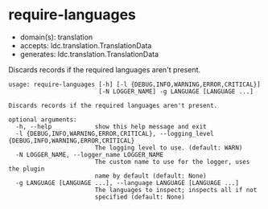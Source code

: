 # require-languages

* domain(s): translation
* accepts: ldc.translation.TranslationData
* generates: ldc.translation.TranslationData

Discards records if the required languages aren't present.

```
usage: require-languages [-h] [-l {DEBUG,INFO,WARNING,ERROR,CRITICAL}]
                         [-N LOGGER_NAME] -g LANGUAGE [LANGUAGE ...]

Discards records if the required languages aren't present.

optional arguments:
  -h, --help            show this help message and exit
  -l {DEBUG,INFO,WARNING,ERROR,CRITICAL}, --logging_level {DEBUG,INFO,WARNING,ERROR,CRITICAL}
                        The logging level to use. (default: WARN)
  -N LOGGER_NAME, --logger_name LOGGER_NAME
                        The custom name to use for the logger, uses the plugin
                        name by default (default: None)
  -g LANGUAGE [LANGUAGE ...], --language LANGUAGE [LANGUAGE ...]
                        The languages to inspect; inspects all if not
                        specified (default: None)
```
